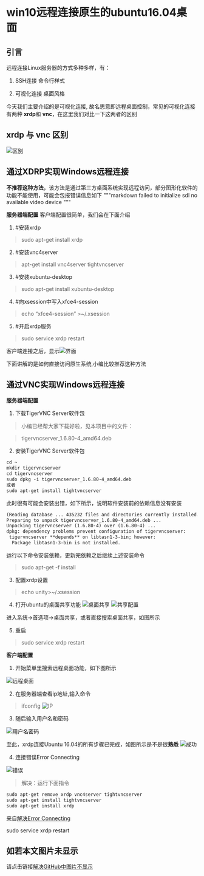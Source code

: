 # win10远程连接原生的ubuntu16.04桌面

## 引言

远程连接Linux服务器的方式多种多样，有：

1. SSH连接 命令行样式

2. 可视化连接 桌面风格

今天我们主要介绍的是可视化连接, 故名思意即远程桌面控制，常见的可视化连接有两种
**xrdp**和 **vnc**，在这里我们对比一下这两者的区别
## xrdp 与 vnc 区别
![区别](./images/1difference.png)

## 通过XDRP实现Windows远程连接
**不推荐这种方法**，该方法是通过第三方桌面系统实现远程访问，部分图形化软件的功能不能使用，可能会包报错误信息如下
"""markdown
failed to initialize sdl no available video device
"""

**服务器端配置**
客户端配置很简单，我们会在下面介绍
 1. #安装xrdp 
> sudo apt-get install xrdp 
 2. #安装vnc4server 
> apt-get install vnc4server tightvncserver
 3. #安装xubuntu-desktop 
> sudo apt-get install xubuntu-desktop 
 4. #向xsession中写入xfce4-session 
> echo “xfce4-session” >~/.xsession 
 5. #开启xrdp服务 
> sudo service xrdp restart

客户端连接之后，显示![界面](./images/2desktop.png)

下面讲解的是如何直接访问原生系统,小编比较推荐这种方法

## 通过VNC实现Windows远程连接

**服务器端配置**

 1. 下载TigerVNC Server软件包

> 小编已经帮大家下载好啦，见本项目中的文件：

> tigervncserver_1.6.80-4_amd64.deb

 2. 安装TigerVNC Server软件包


```markdown
cd ~
mkdir tigervncserver
cd tigervncserver
sudo dpkg -i tigervncserver_1.6.80-4_amd64.deb
或者
sudo apt-get install tightvncserver
```

此时很有可能会安装出错，如下所示，说明软件安装前的依赖信息没有安装

```markdown
(Reading database ... 435232 files and directories currently installed.)
Preparing to unpack tigervncserver_1.6.80-4_amd64.deb ...
Unpacking tigervncserver (1.6.80-4) over (1.6.80-4) ...
dpkg: dependency problems prevent configuration of tigervncserver:
 tigervncserver **depends** on libtasn1-3-bin; however:
  Package libtasn1-3-bin is not installed.
```

运行以下命令安装依赖，更新完依赖之后继续上述安装命令
> sudo apt-get -f install

 3. 配置xrdp设置

> echo unity>~/.xsession

 4. 打开ubuntu的桌面共享功能
 ![桌面共享](./images/3deskshare.png)
 ![共享配置](./images/4config.png)

 进入系统->首选项->桌面共享，或者直接搜索桌面共享，如图所示

 5. 重启

 > sudo service xrdp restart


**客户端配置**

1. 开始菜单里搜索远程桌面功能，如下图所示

![远程桌面](./images/5start.png)

2. 在服务器端查看ip地址,输入命令

> ifconfig
![IP](./images/3ip.png)

3. 随后输入用户名和密码

![用户名密码](./images/6login.png)


至此，xrdp连接Ubuntu 16.04的所有步骤已完成，如图所示是不是很**熟悉**
![成功](./images/7success.png)

4. 连接错误Error Connecting

![错误](./images/8errorconn.png)

> 解决：运行下面指令

```markdown
sudo apt-get remove xrdp vnc4server tightvncserver
sudo apt-get install tightvncserver
sudo apt-get install xrdp
```

来自[解决Error Connecting](https://askubuntu.com/questions/797973/error-problem-connecting-windows-10-rdp-into-xrdp)

sudo service xrdp restart
## 如若本文图片未显示

请点击链接[解决GitHub中图片不显示](https://github.com/Jmt1995/PictureError)


